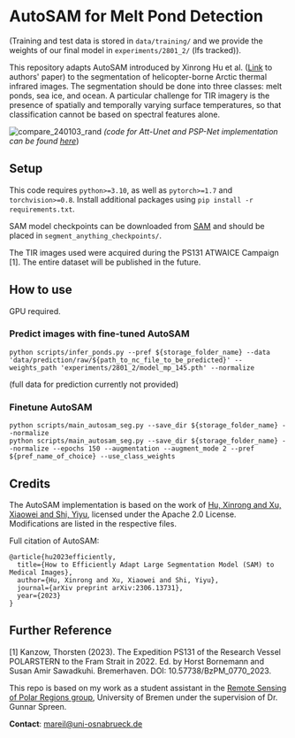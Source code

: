 # AutoSAM for Melt Pond Detection 

(Training and test data is stored in ```data/training/``` and we provide the weights of our final model in ```experiments/2801_2/``` (lfs tracked)).

This repository adapts AutoSAM introduced by Xinrong Hu et al. ([Link](https://arxiv.org/pdf/2306.13731.pdf) to authors' paper) to the segmentation of helicopter-borne Arctic thermal infrared images. The segmentation should be done into three classes: melt ponds, sea ice, and ocean. A particular challenge for TIR imagery is the presence of spatially and temporally varying surface temperatures, so that classification cannot be based on spectral features alone.

![compare_240103_rand](https://github.com/marlens123/autoSAM_pond_segmentation/assets/80780236/49797ca3-7c5d-414f-874c-803835b342ba)
*(code for Att-Unet and PSP-Net implementation can be found [here](https://github.com/marlens123/pond_segmentation)*)

## Setup
This code requires `python>=3.10`, as well as `pytorch>=1.7` and `torchvision>=0.8`.  Install additional packages using ```pip install -r requirements.txt```.

SAM model checkpoints can be downloaded from [SAM](https://github.com/facebookresearch/segment-anything#model-checkpoints) and should be placed in ```segment_anything_checkpoints/```.

The TIR images used were acquired during the PS131 ATWAICE Campaign [1]. The entire dataset will be published in the future.

## How to use
GPU required.

### Predict images with fine-tuned AutoSAM

```
python scripts/infer_ponds.py --pref ${storage_folder_name} --data 'data/prediction/raw/${path_to_nc_file_to_be_predicted}' --weights_path 'experiments/2801_2/model_mp_145.pth' --normalize
```
(full data for prediction currently not provided)

### Finetune AutoSAM
```
python scripts/main_autosam_seg.py --save_dir ${storage_folder_name} --normalize
python scripts/main_autosam_seg.py --save_dir ${storage_folder_name} --normalize --epochs 150 --augmentation --augment_mode 2 --pref ${pref_name_of_choice} --use_class_weights
```

## Credits
The AutoSAM implementation is based on the work of [Hu, Xinrong and Xu, Xiaowei and Shi, Yiyu](https://github.com/xhu248/AutoSAM), licensed under the Apache 2.0 License. Modifications are listed in the respective files.

Full citation of AutoSAM:
```
@article{hu2023efficiently,
  title={How to Efficiently Adapt Large Segmentation Model (SAM) to Medical Images},
  author={Hu, Xinrong and Xu, Xiaowei and Shi, Yiyu},
  journal={arXiv preprint arXiv:2306.13731},
  year={2023}
}
```

## Further Reference
[1] Kanzow, Thorsten (2023). The Expedition PS131 of the Research Vessel POLARSTERN to the
Fram Strait in 2022. Ed. by Horst Bornemann and Susan Amir Sawadkuhi. Bremerhaven. DOI: 10.57738/BzPM\_0770\_2023.

This repo is based on my work as a student assistant in the [Remote Sensing of Polar Regions group](https://seaice.uni-bremen.de/research-group/), University of Bremen under the supervision of Dr. Gunnar Spreen.

**Contact**: mareil@uni-osnabrueck.de

